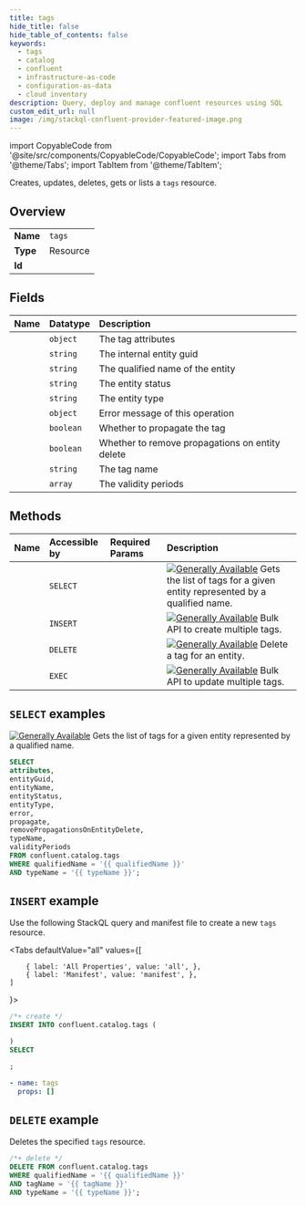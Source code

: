 ```yaml
---
title: tags
hide_title: false
hide_table_of_contents: false
keywords:
  - tags
  - catalog
  - confluent
  - infrastructure-as-code
  - configuration-as-data
  - cloud inventory
description: Query, deploy and manage confluent resources using SQL
custom_edit_url: null
image: /img/stackql-confluent-provider-featured-image.png
---
```


import CopyableCode from '@site/src/components/CopyableCode/CopyableCode';
import Tabs from '@theme/Tabs';
import TabItem from '@theme/TabItem';

Creates, updates, deletes, gets or lists a <code>tags</code> resource.

## Overview
<table><tbody>
<tr><td><b>Name</b></td><td><code>tags</code></td></tr>
<tr><td><b>Type</b></td><td>Resource</td></tr>
<tr><td><b>Id</b></td><td><CopyableCode code="confluent.catalog.tags" /></td></tr>
</tbody></table>

## Fields
| Name | Datatype | Description |
|:-----|:---------|:------------|
| <CopyableCode code="attributes" /> | `object` | The tag attributes |
| <CopyableCode code="entityGuid" /> | `string` | The internal entity guid |
| <CopyableCode code="entityName" /> | `string` | The qualified name of the entity |
| <CopyableCode code="entityStatus" /> | `string` | The entity status |
| <CopyableCode code="entityType" /> | `string` | The entity type |
| <CopyableCode code="error" /> | `object` | Error message of this operation |
| <CopyableCode code="propagate" /> | `boolean` | Whether to propagate the tag |
| <CopyableCode code="removePropagationsOnEntityDelete" /> | `boolean` | Whether to remove propagations on entity delete |
| <CopyableCode code="typeName" /> | `string` | The tag name |
| <CopyableCode code="validityPeriods" /> | `array` | The validity periods |

## Methods
| Name | Accessible by | Required Params | Description |
|:-----|:--------------|:----------------|:------------|
| <CopyableCode code="get_tags" /> | `SELECT` | <CopyableCode code="qualifiedName, typeName" /> | [![Generally Available](https://img.shields.io/badge/Lifecycle%20Stage-Generally%20Available-%2345c6e8)](#section/Versioning/API-Lifecycle-Policy) Gets the list of tags for a given entity represented by a qualified name. |
| <CopyableCode code="create_tags" /> | `INSERT` | <CopyableCode code="" /> | [![Generally Available](https://img.shields.io/badge/Lifecycle%20Stage-Generally%20Available-%2345c6e8)](#section/Versioning/API-Lifecycle-Policy) Bulk API to create multiple tags. |
| <CopyableCode code="delete_tag" /> | `DELETE` | <CopyableCode code="qualifiedName, tagName, typeName" /> | [![Generally Available](https://img.shields.io/badge/Lifecycle%20Stage-Generally%20Available-%2345c6e8)](#section/Versioning/API-Lifecycle-Policy) Delete a tag for an entity. |
| <CopyableCode code="update_tags" /> | `EXEC` | <CopyableCode code="" /> | [![Generally Available](https://img.shields.io/badge/Lifecycle%20Stage-Generally%20Available-%2345c6e8)](#section/Versioning/API-Lifecycle-Policy) Bulk API to update multiple tags. |

## `SELECT` examples

[![Generally Available](https://img.shields.io/badge/Lifecycle%20Stage-Generally%20Available-%2345c6e8)](#section/Versioning/API-Lifecycle-Policy) Gets the list of tags for a given entity represented by a qualified name.


```sql
SELECT
attributes,
entityGuid,
entityName,
entityStatus,
entityType,
error,
propagate,
removePropagationsOnEntityDelete,
typeName,
validityPeriods
FROM confluent.catalog.tags
WHERE qualifiedName = '{{ qualifiedName }}'
AND typeName = '{{ typeName }}';
```
## `INSERT` example

Use the following StackQL query and manifest file to create a new <code>tags</code> resource.

<Tabs
    defaultValue="all"
    values={[
        
        { label: 'All Properties', value: 'all', },
        { label: 'Manifest', value: 'manifest', },
    ]
}>
<TabItem value="all">

```sql
/*+ create */
INSERT INTO confluent.catalog.tags (

)
SELECT 

;
```
</TabItem>

<TabItem value="manifest">

```yaml
- name: tags
  props: []

```
</TabItem>
</Tabs>

## `DELETE` example

Deletes the specified <code>tags</code> resource.

```sql
/*+ delete */
DELETE FROM confluent.catalog.tags
WHERE qualifiedName = '{{ qualifiedName }}'
AND tagName = '{{ tagName }}'
AND typeName = '{{ typeName }}';
```
